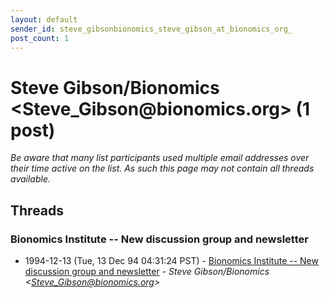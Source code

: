 ```yaml
---
layout: default
sender_id: steve_gibsonbionomics_steve_gibson_at_bionomics_org_
post_count: 1
---
```


# Steve Gibson/Bionomics <Steve_Gibson<span>@</span>bionomics.org> (1 post)

_Be aware that many list participants used multiple email addresses over their time active on the list. As such this page may not contain all threads available._

## Threads

### Bionomics Institute -- New discussion group and newsletter
+ 1994-12-13 (Tue, 13 Dec 94 04:31:24 PST) - [Bionomics Institute -- New discussion group and newsletter](/archive/1994/12/1ee86e62b8893c603a52d864e98aec1826b15cc4eb69b76ed43d99c9f6a9f6c2) - _Steve Gibson/Bionomics \<Steve_Gibson@bionomics.org\>_

